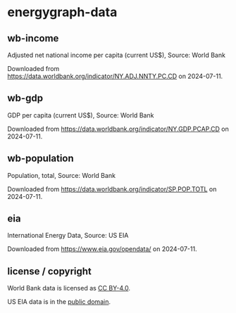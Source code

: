 # energygraph-data

## wb-income

Adjusted net national income per capita (current US$), Source: World Bank

Downloaded from https://data.worldbank.org/indicator/NY.ADJ.NNTY.PC.CD on 2024-07-11.

## wb-gdp

GDP per capita (current US$), Source: World Bank

Downloaded from https://data.worldbank.org/indicator/NY.GDP.PCAP.CD on 2024-07-11.

## wb-population

Population, total, Source: World Bank

Downloaded from https://data.worldbank.org/indicator/SP.POP.TOTL on 2024-07-11.

## eia

International Energy Data, Source: US EIA

Downloaded from https://www.eia.gov/opendata/ on 2024-07-11.

## license / copyright

World Bank data is licensed as [CC BY-4.0](
https://creativecommons.org/licenses/by/4.0/).

US EIA data is in the [public domain](https://www.eia.gov/about/copyrights_reuse.php).
